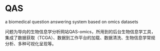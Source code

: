 # QAS
a biomedical question answering system based on omics datasets

问题为导向的生物信息学分析网站QAS-omics，所用到的后台生物信息学工具，集成了数据获取（TCGA）、数据到工作平台的加载、数据清洗、生物信息学常规分析、多种可视化呈现等。
